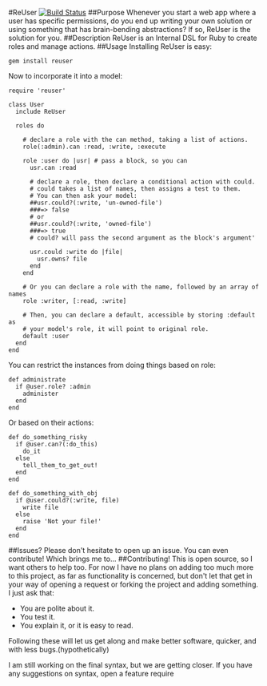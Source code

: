 #ReUser [![Build Status](https://secure.travis-ci.org/isaacsanders/reuser.png?branch=master)](http://travis-ci.org/isaacsanders/reuser)
##Purpose
  Whenever you start a web app where a user has specific permissions, do you
  end up writing your own solution or using something that has brain-bending
  abstractions? If so, ReUser is the solution for you.
##Description
  ReUser is an Internal DSL for Ruby to create roles and manage actions.
##Usage
  Installing ReUser is easy:
  
    gem install reuser

  Now to incorporate it into a model:
  
    require 'reuser'

    class User
      include ReUser

      roles do

        # declare a role with the can method, taking a list of actions.
        role(:admin).can :read, :write, :execute 

        role :user do |usr| # pass a block, so you can
          usr.can :read

          # declare a role, then declare a conditional action with could.
          # could takes a list of names, then assigns a test to them.
          # You can then ask your model:
          ##usr.could?(:write, 'un-owned-file')
          ###=> false
          # or
          ##usr.could?(:write, 'owned-file')
          ###=> true
          # could? will pass the second argument as the block's argument'

          usr.could :write do |file|
            usr.owns? file
          end
        end

        # Or you can declare a role with the name, followed by an array of names
        role :writer, [:read, :write]

        # Then, you can declare a default, accessible by storing :default as
        # your model's role, it will point to original role.
        default :user
      end
    end

  You can restrict the instances from doing things based on role:
  
    def administrate
      if @user.role? :admin
        administer
      end
    end

  Or based on their actions:
  
    def do_something_risky
      if @user.can?(:do_this)
        do_it
      else
        tell_them_to_get_out!
      end
    end

    def do_something_with_obj
      if @user.could?(:write, file)
        write file
      else
        raise 'Not your file!'
      end
    end
    
##Issues?
  Please don't hesitate to open up an issue. You can even contribute! Which
  brings me to...
##Contributing!
  This is open source, so I want others to help too. For now I have no plans
  on adding too much more to this project, as far as functionality is
  concerned, but don't let that get in your way of opening a request or forking
  the project and adding something. I just ask that:

  - You are polite about it.
  - You test it.
  - You explain it, or it is easy to read.

  Following these will let us get along and make better software, quicker, and
  with less bugs.(hypothetically)

  I am still working on the final syntax, but we are getting closer. If you
  have any suggestions on syntax, open a feature require
